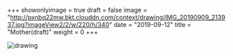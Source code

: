 +++
showonlyimage = true 
draft = false 
image = "http://pxnbq22mw.bkt.clouddn.com/context/drawing/IMG_20190909_213937.jpg?imageView2/2/w/220/h/340" 
date = "2019-09-12" 
title = "Mother(draft)" 
weight = 0 
+++

![drawing](http://pxnbq22mw.bkt.clouddn.com/context/drawing/IMG_20190909_213937.jpg)  
